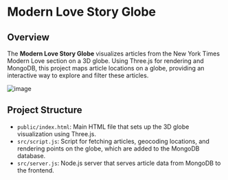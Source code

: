 # Modern Love Story Globe

## Overview

The **Modern Love Story Globe** visualizes articles from the New York Times Modern Love section on a 3D globe. Using Three.js for rendering and MongoDB, this project maps article locations on a globe, providing an interactive way to explore and filter these articles.

![image](https://github.com/user-attachments/assets/87bd1c79-2aa5-41db-aeee-057b62e0e61d)


## Project Structure

- `public/index.html`: Main HTML file that sets up the 3D globe visualization using Three.js.
- `src/script.js`: Script for fetching articles, geocoding locations, and rendering points on the globe, which are added to the MongoDB database.
- `src/server.js`: Node.js server that serves article data from MongoDB to the frontend.
